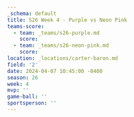 ```yaml
---
_schema: default
title: S26 Week 4 - Purple vs Neon Pink
teams-score:
  - team: _teams/s26-purple.md
    score:
  - team: _teams/s26-neon-pink.md
    score:
location: _locations/carter-baron.md
field: '2'
date: 2024-04-07 10:45:00 -0400
season: 26
week: 4
mvp: ''
game-ball: ''
sportsperson: ''
---
```

